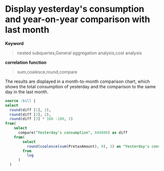 # Display yesterday's consumption and year-on-year comparison with last month

**Keyword**

> nested subqueries,General aggregation analysis,cost analysis

**correlation function**

> sum,coalesce,round,compare

The results are displayed in a month-to-month comparison chart, which shows the total consumption of yesterday and the comparison to the same day in the last month.

```SQL
source :bill |
select
  round(diff [1], 2),
  round(diff [2], 2),
  round(diff [3] * 100 -100, 2)
from(
    select
      compare("Yesterday's consumption", 604800) as diff
    from(
        select
          round(coalesce(sum(PretaxAmount), 0), 3) as "Yesterday's consumption"
        from
          log
      )
  )
```
